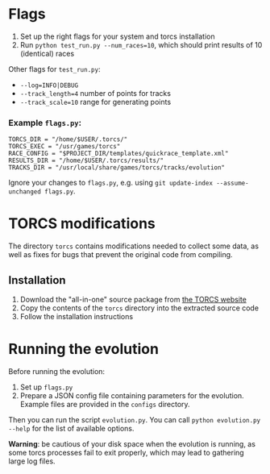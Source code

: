 # Flags

1. Set up the right flags for your system and torcs installation
2. Run `python test_run.py --num_races=10`, which should print results of 10 (identical) races

Other flags for `test_run.py`:
* `--log=INFO|DEBUG`
* `--track_length=4` number of points for tracks
* `--track_scale=10` range for generating points

### Example `flags.py`:
```
TORCS_DIR = "/home/$USER/.torcs/"
TORCS_EXEC = "/usr/games/torcs"
RACE_CONFIG = "$PROJECT_DIR/templates/quickrace_template.xml"
RESULTS_DIR = "/home/$USER/.torcs/results/"
TRACKS_DIR = "/usr/local/share/games/torcs/tracks/evolution"
```

Ignore your changes to `flags.py`, e.g. using `git update-index --assume-unchanged flags.py`.

# TORCS modifications

The directory `torcs` contains modifications needed to collect some data, as well as fixes for bugs that prevent the original code from compiling.

## Installation

1. Download the "all-in-one" source package from [the TORCS website](http://torcs.sourceforge.net/index.php?name=Sections&op=viewarticle&artid=3)
2. Copy the contents of the `torcs` directory into the extracted source code
3. Follow the installation instructions

# Running the evolution

Before running the evolution:
1. Set up `flags.py`
2. Prepare a JSON config file containing parameters for the evolution. Example files are provided in the `configs` directory.

Then you can run the script `evolution.py`. You can call `python evolution.py --help` for the list of available options.

**Warning**: be cautious of your disk space when the evolution is running, as some torcs processes fail to exit properly, which may lead to gathering large log files.
